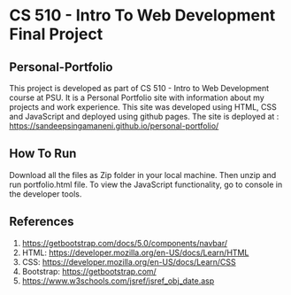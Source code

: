 # CS 510 - Intro To Web Development Final Project 

## Personal-Portfolio

This project is developed as part of CS 510 - Intro to Web Development course at PSU. It is a Personal Portfolio site with information about my projects and work experience. This site was developed using HTML, CSS and JavaScript and deployed using github pages. The site is deployed at : https://sandeepsingamaneni.github.io/personal-portfolio/


## How To Run

Download all the files as Zip folder in your local machine. Then unzip and run portfolio.html file. To view the JavaScript functionality, go to console in the developer tools. 

## References

1. https://getbootstrap.com/docs/5.0/components/navbar/
2. HTML: https://developer.mozilla.org/en-US/docs/Learn/HTML
3. CSS: https://developer.mozilla.org/en-US/docs/Learn/CSS 
4. Bootstrap: https://getbootstrap.com/
5. https://www.w3schools.com/jsref/jsref_obj_date.asp
